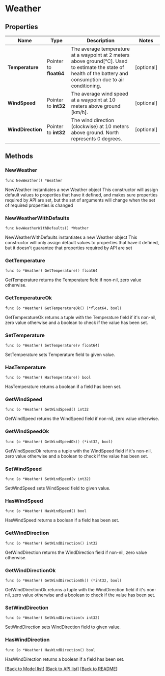 # Weather

## Properties

Name | Type | Description | Notes
------------ | ------------- | ------------- | -------------
**Temperature** | Pointer to **float64** | The average temperature at a waypoint at 2 meters above ground[°C]. Used to estimate the state of health of the  battery and consumption due to air conditioning. | [optional] 
**WindSpeed** | Pointer to **int32** | The average wind speed at a waypoint at 10 meters above ground [km/h]. | [optional] 
**WindDirection** | Pointer to **int32** | The wind direction (clockwise) at 10 meters above ground. North represents 0 degrees. | [optional] 

## Methods

### NewWeather

`func NewWeather() *Weather`

NewWeather instantiates a new Weather object
This constructor will assign default values to properties that have it defined,
and makes sure properties required by API are set, but the set of arguments
will change when the set of required properties is changed

### NewWeatherWithDefaults

`func NewWeatherWithDefaults() *Weather`

NewWeatherWithDefaults instantiates a new Weather object
This constructor will only assign default values to properties that have it defined,
but it doesn't guarantee that properties required by API are set

### GetTemperature

`func (o *Weather) GetTemperature() float64`

GetTemperature returns the Temperature field if non-nil, zero value otherwise.

### GetTemperatureOk

`func (o *Weather) GetTemperatureOk() (*float64, bool)`

GetTemperatureOk returns a tuple with the Temperature field if it's non-nil, zero value otherwise
and a boolean to check if the value has been set.

### SetTemperature

`func (o *Weather) SetTemperature(v float64)`

SetTemperature sets Temperature field to given value.

### HasTemperature

`func (o *Weather) HasTemperature() bool`

HasTemperature returns a boolean if a field has been set.

### GetWindSpeed

`func (o *Weather) GetWindSpeed() int32`

GetWindSpeed returns the WindSpeed field if non-nil, zero value otherwise.

### GetWindSpeedOk

`func (o *Weather) GetWindSpeedOk() (*int32, bool)`

GetWindSpeedOk returns a tuple with the WindSpeed field if it's non-nil, zero value otherwise
and a boolean to check if the value has been set.

### SetWindSpeed

`func (o *Weather) SetWindSpeed(v int32)`

SetWindSpeed sets WindSpeed field to given value.

### HasWindSpeed

`func (o *Weather) HasWindSpeed() bool`

HasWindSpeed returns a boolean if a field has been set.

### GetWindDirection

`func (o *Weather) GetWindDirection() int32`

GetWindDirection returns the WindDirection field if non-nil, zero value otherwise.

### GetWindDirectionOk

`func (o *Weather) GetWindDirectionOk() (*int32, bool)`

GetWindDirectionOk returns a tuple with the WindDirection field if it's non-nil, zero value otherwise
and a boolean to check if the value has been set.

### SetWindDirection

`func (o *Weather) SetWindDirection(v int32)`

SetWindDirection sets WindDirection field to given value.

### HasWindDirection

`func (o *Weather) HasWindDirection() bool`

HasWindDirection returns a boolean if a field has been set.


[[Back to Model list]](../README.md#documentation-for-models) [[Back to API list]](../README.md#documentation-for-api-endpoints) [[Back to README]](../README.md)


